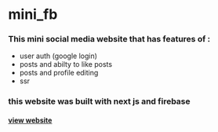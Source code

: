 # mini_fb
### This mini social media website that has features of : 
* user auth (google login)
* posts and abilty to like posts
* posts and profile editing 
* ssr
### this website was built with next js and firebase 
#### [view website](https://gouderhicham-fb.vercel.app/)
